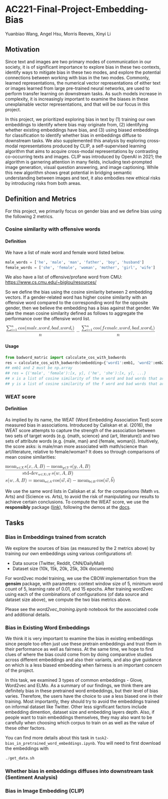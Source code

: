 # AC221-Final-Project-Embedding-Bias

Yuanbiao Wang, Angel Hsu, Morris Reeves, Xinyi Li




## Motivation

Since text and images are two primary modes of communication in our society, it is of significant importance to explore bias in these two contexts, identify ways to mitigate bias in these two modes, and explore the potential connections between working with bias in the two modes. Commonly, learned representations, the numerical vector representations of either text or images learned from large pre-trained neural networks, are used to perform transfer learning on downstream tasks. As such models increase in complexity, it is increasingly important to examine the biases in these unexplainable vector representations, and that will be our focus in this project.

In this project, we prioritized exploring bias in text by (1) training our own embeddings to identify where bias may originate from, (2) identifying whether existing embeddings have bias, and (3) using biased embeddings for classification to identify whether bias in embeddings diffuse to downstream tasks. We also supplemented this analysis by exploring cross-modal representations produced by CLIP, a self-supervised learning algorithm that aims to acquire cross-modal representations by contrasting co-occurring texts and images. CLIP was introduced by OpenAI in 2021; the algorithm is garnering attention in many fields, including text-prompted image generation, visual question answering, and image captioning. While this new algorithm shows great potential in bridging semantic understanding between images and text, it also embodies new ethical risks by introducing risks from both areas.




## Definition and Metrics

For this project, we primarily focus on gender bias and we define bias using the following 2 metrics.

### Cosine similarity with offensive words
#### Definition
We have a list of male word and female word listed below.
```python
male_words = ['he', 'male', 'man', 'father', 'boy', 'husband']
female_words = ['she', 'female', 'woman', 'mother', 'girl', 'wife']
```
We also have a list of offensive/profane word from CMU: https://www.cs.cmu.edu/~biglou/resources/

So we define the bias using the cosine similarity between 2 embedding vectors. If a gender-related word has higher cosine similarity with an offensive word compared to the corresponding word for the opposite gender, then we believe the embedding has a bias against that gender. We take the mean cosine similarity defined as follows to aggregate the performance over the offensive word list.

![badwords_definition](/images/badwords_definition.png)

#### Usage 

```python
from badword_matric import calculate_cos_with_badwords
res = calculate_cos_with_badwords(embedding={'word1':emb1, 'word2':emb2, ...})
## emb1 and 2 must be np.array
## res = {('male', 'female'):[x, y], ('he', 'she'):[x, y], ...}
## x is a list of cosine similarity of the m word and bad words that are in embedding
## y is a list of cosine similarity of the f word and bad words that are in embedding
```

### WEAT score
#### Definitiion
As implied by its name, the WEAT (Word Embedding Association Test) score measured bias in associations. Introduced by Caliskan et al. (2016), the WEAT score attempts to capture the strength of the association between two sets of target words (e.g. {math, science} and {art, literature}) and two sets of attribute words (e.g. {male, man} and {female, woman}). Intuitively, the score asks: is male/man more associated with math/science than art/literature, relative to female/woman? It does so through comparisons of mean cosine similarities:

![weat_def1](/images/weat_definition_1.png)
![weat_def2](/images/weat_definition_2.png)

We use the same word lists in Caliskan et al. for the comparisons (Math vs. Arts) and (Science vs. Arts), to avoid the risk of manipulating our results to achieve certain conclusions. To compute the WEAT score, we use the **responsibly** package ([link](https://github.com/ResponsiblyAI/responsibly)), following the demos at the [docs](https://docs.responsibly.ai/notebooks/demo-word-embedding-bias.html).

## Tasks

### Bias in Embeddings trained from scratch

We explore the sources of bias (as measured by the 2 metrics above) by training our own embeddings using various configurations of:

* Data source (Twitter, Reddit, CNN/DailyMail)
* Dataset size (10k, 15k, 20k, 25k, 30k documents)

For word2vec model training, we use the CBOW implementation from the **gensim** package, with parameters: context window size of 5, minimum word count of 5, learning rate of 0.01, and 15 epochs. After training word2vec using each of the combinations of configurations (of data source and dataset size above), we compute the two bias metrics above. 

Please see the *word2vec_training.ipynb* notebook for the associated code and additional details.

### Bias in Existing Word Embeddings

We think it is very important to examine the bias in existing embeddings since people too often just use these pretrain embeddings and trust them in their performance as well as fairness. At the same time, we hope to find clues of where the bias could come from by doing comparative studies across different embeddings and also their variants, and also give guidance on which is a less biased embedding when fairness is an important concern of the project. 

In this task, we examined 3 types of common embeddings - Glove, Word2vec and ELMo. As a summary of our findings, we think there are definitely bias in these pretrained word embeddings, but their level of bias varies. Therefore, the users have the choice to use a less biased one in their training. Most importantly, they should try to avoid the embeddings trained on informal dataset like Twitter. Other less significant factors include embedding dimention, dataset size and embedding layers depth. Also, if people want to train embeddings themselves, they may also want to be carefully when choosing which corpus to train on as well as the value of these other factors.

You can find more details about this task in `task2-bias_in_pretrained_word_embeddings.ipynb`. You will need to first download the embeddings with

```python
./get_data.sh
```



### Whether bias in embeddings diffuses into downstream task (Sentiment Analysis)

### Bias in Image Embedding (CLIP)

